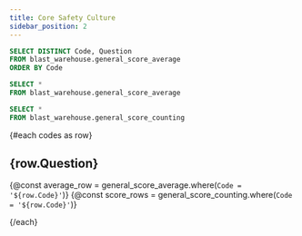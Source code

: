 ```yaml
---
title: Core Safety Culture
sidebar_position: 2
---
```


```sql codes
SELECT DISTINCT Code, Question
FROM blast_warehouse.general_score_average
ORDER BY Code
```

```sql general_score_average
SELECT *
FROM blast_warehouse.general_score_average
```

```sql general_score_counting
SELECT *
FROM blast_warehouse.general_score_counting
```

{#each codes as row}

## {row.Question}

{@const average_row = general_score_average.where(`Code = '${row.Code}'`)}
{@const score_rows = general_score_counting.where(`Code = '${row.Code}'`)}

<BigValue
  data={average_row}
  value="Average"
/>

<BarChart
  data={score_rows}
  x="Score"
  y="Counts"
/>

{/each}
